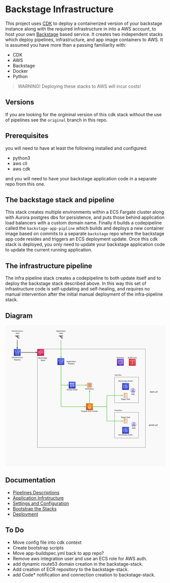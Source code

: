 # Backstage Infrastructure
This project uses [CDK](https://docs.aws.amazon.com/cdk/latest/guide/home.html) to deploy a containerized version of your backstage instance along with the required infrastructure in into a AWS account, to host your own [Backstage](https://backstage.io) based service. It creates two independent stacks which deploy pipelines, infrastructure, and app image containers to AWS. 
It is assumed you have more than a passing familiarity with:
- CDK
- AWS
- Backstage
- Docker
- Python

> WARNING! Deploying these stacks to AWS will incur costs!

## Versions
If you are looking for the orgininal version of this cdk stack without the use of pipelines see the `original` branch in this repo. 

## Prerequisites
you will need to have at least the following installed and configured:
- python3
- aws cli
- aws cdk

and you will need to have your backstage application code in a separate repo from this one. 

## The backstage stack and pipeline
This stack creates multiple environments within a ECS Fargate cluster along with Aurora postgres dbs for persistence, and puts those behind application load balancers with a custom domain name.
Finally it builds a codepipeline called the `backstage-app-pipline` which builds and deploys a new container image based on commits to a separate `backstage` repo where the backstage app code resides and triggers an ECS deployment update. Once this cdk stack is deployed, you only need to update your backstage application code to update the current running application. 

## The infrastructure pipeline
The infra pipeline stack creates a codepipeline to both update itself and to deploy the backstage stack described above. In this way this set of infrastructure code is self-updating and self-healing, and requires no manual intervention after the initial manual deployment of the infra-pipeline stack.

## Diagram
![Image of Architecture](./docs/assets/arch.png)

## Documentation

- [Pipelines Descriptions](./docs/pipelines.md)
- [Application Infrstructure](./docs/stack.md)
- [Settings and Configuration](./docs/settings.md)
- [Bootstrap the Stacks](./docs/bootstrap.md)
- [Deployment](./docs/deploy.md)

## To Do
 - Move config file into cdk context
 - Create bootstrap scripts
 - Move app-buildspec.yml back to app repo?
 - Remove aws integration user and use an ECS role for AWS auth. 
 - add dynamic route53 domain creation in the backstage-stack.
 - Add creation of ECR repository to the backstage-stack.
 - add Code* notification and connection creation to backstage-stack. 